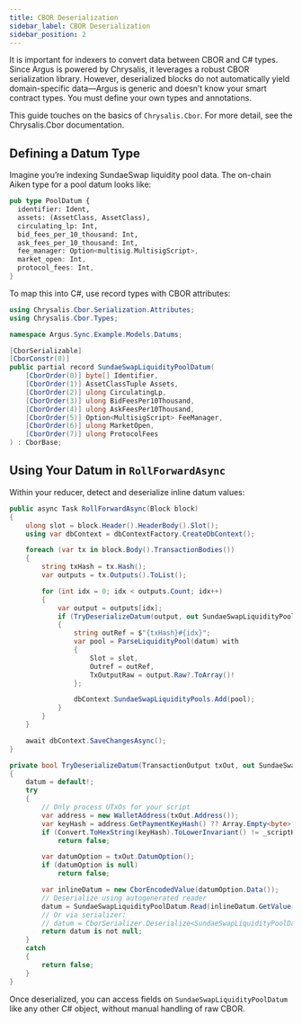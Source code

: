 ```yaml
---
title: CBOR Deserialization
sidebar_label: CBOR Deserialization
sidebar_position: 2
---
```


It is important for indexers to convert data between CBOR and C# types. Since Argus is powered by Chrysalis, it leverages a robust CBOR serialization library. However, deserialized blocks do not automatically yield domain-specific data—Argus is generic and doesn’t know your smart contract types. You must define your own types and annotations.

This guide touches on the basics of `Chrysalis.Cbor`. For more detail, see the Chrysalis.Cbor documentation.

## Defining a Datum Type

Imagine you’re indexing SundaeSwap liquidity pool data. The on-chain Aiken type for a pool datum looks like:

```rust
pub type PoolDatum {
  identifier: Ident,
  assets: (AssetClass, AssetClass),
  circulating_lp: Int,
  bid_fees_per_10_thousand: Int,
  ask_fees_per_10_thousand: Int,
  fee_manager: Option<multisig.MultisigScript>,
  market_open: Int,
  protocol_fees: Int,
}
```

To map this into C#, use record types with CBOR attributes:

```csharp
using Chrysalis.Cbor.Serialization.Attributes;
using Chrysalis.Cbor.Types;

namespace Argus.Sync.Example.Models.Datums;

[CborSerializable]
[CborConstr(0)]
public partial record SundaeSwapLiquidityPoolDatum(
    [CborOrder(0)] byte[] Identifier,
    [CborOrder(1)] AssetClassTuple Assets,
    [CborOrder(2)] ulong CirculatingLp,
    [CborOrder(3)] ulong BidFeesPer10Thousand,
    [CborOrder(4)] ulong AskFeesPer10Thousand,
    [CborOrder(5)] Option<MultisigScript> FeeManager,
    [CborOrder(6)] ulong MarketOpen,
    [CborOrder(7)] ulong ProtocolFees
) : CborBase;
```

## Using Your Datum in `RollForwardAsync`

Within your reducer, detect and deserialize inline datum values:

```csharp
public async Task RollForwardAsync(Block block)
{
    ulong slot = block.Header().HeaderBody().Slot();
    using var dbContext = dbContextFactory.CreateDbContext();

    foreach (var tx in block.Body().TransactionBodies())
    {
        string txHash = tx.Hash();
        var outputs = tx.Outputs().ToList();

        for (int idx = 0; idx < outputs.Count; idx++)
        {
            var output = outputs[idx];
            if (TryDeserializeDatum(output, out SundaeSwapLiquidityPoolDatum datum))
            {
                string outRef = $"{txHash}#{idx}";
                var pool = ParseLiquidityPool(datum) with
                {
                    Slot = slot,
                    Outref = outRef,
                    TxOutputRaw = output.Raw?.ToArray()!
                };

                dbContext.SundaeSwapLiquidityPools.Add(pool);
            }
        }
    }

    await dbContext.SaveChangesAsync();
}

private bool TryDeserializeDatum(TransactionOutput txOut, out SundaeSwapLiquidityPoolDatum datum)
{
    datum = default!;
    try
    {
        // Only process UTxOs for your script
        var address = new WalletAddress(txOut.Address());
        var keyHash = address.GetPaymentKeyHash() ?? Array.Empty<byte>();
        if (Convert.ToHexString(keyHash).ToLowerInvariant() != _scriptHash)
            return false;

        var datumOption = txOut.DatumOption();
        if (datumOption is null)
            return false;

        var inlineDatum = new CborEncodedValue(datumOption.Data());
        // Deserialize using autogenerated reader
        datum = SundaeSwapLiquidityPoolDatum.Read(inlineDatum.GetValue());
        // Or via serializer:
        // datum = CborSerializer.Deserialize<SundaeSwapLiquidityPoolDatum>(inlineDatum.GetValue());
        return datum is not null;
    }
    catch
    {
        return false;
    }
}
```

Once deserialized, you can access fields on `SundaeSwapLiquidityPoolDatum` like any other C# object, without manual handling of raw CBOR.
